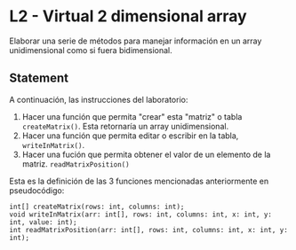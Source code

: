 # L2 - Virtual 2 dimensional array

Elaborar una serie de métodos para manejar información en un array unidimensional como si fuera bidimensional.

## Statement

A continuación, las instrucciones del laboratorio:

1. Hacer una función que permita "crear" esta "matriz" o tabla `createMatrix()`. Esta retornaría un array unidimensional.
2. Hacer una función que permita editar o escribir en la tabla, `writeInMatrix()`.
3. Hacer una fución que permita obtener el valor de un elemento de la matriz. `readMatrixPosition()`

Esta es la definición de las 3 funciones mencionadas anteriormente en pseudocódigo:

```
int[] createMatrix(rows: int, columns: int);
void writeInMatrix(arr: int[], rows: int, columns: int, x: int, y: int, value: int);
int readMatrixPosition(arr: int[], rows: int, columns: int, x: int, y: int);
```